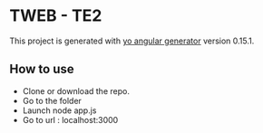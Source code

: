 # TWEB - TE2

This project is generated with [yo angular generator](https://github.com/yeoman/generator-angular)
version 0.15.1.

## How to use

  - Clone or download the repo.
  - Go to the folder
  - Launch node app.js
  - Go to url : localhost:3000
